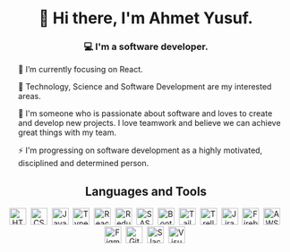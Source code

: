 <h1 align="center">👋 Hi there, I'm Ahmet Yusuf.</h1>
<h3 align="center">💻 I'm a software developer.</h3>
<ul>🎯 I’m currently focusing on React.</ul>
<ul>🔭 Technology, Science and Software Development are my interested areas.</ul>
<ul>💞️ I'm someone who is passionate about software and loves to create and develop new projects. I love teamwork and believe we can achieve great things with my team.</ul>
<ul>⚡ I'm progressing on software development as a highly motivated, disciplined and determined person.</ul>

<h2 align="center">Languages and Tools</h2>

<div align="center">
  <img src="https://cdn.jsdelivr.net/gh/devicons/devicon/icons/html5/html5-original.svg" alt="HTML5" width="30" height="30"/>&nbsp;
  <img src="https://cdn.jsdelivr.net/gh/devicons/devicon/icons/css3/css3-original.svg" alt="CSS3" width="30" height="30"/>&nbsp;
  <img src="https://cdn.jsdelivr.net/gh/devicons/devicon/icons/javascript/javascript-original.svg" alt="Javascript" width="30" height="30"/>&nbsp;
  <img src="https://cdn.jsdelivr.net/gh/devicons/devicon/icons/typescript/typescript-original.svg" alt="Typescript" width="30" height="30"/>&nbsp;
  <img src="https://cdn.jsdelivr.net/gh/devicons/devicon/icons/react/react-original-wordmark.svg" alt="React" width="30" height="30"/>&nbsp;
  <img src="https://cdn.jsdelivr.net/gh/devicons/devicon/icons/redux/redux-original.svg" alt="Redux" width="30" height="30"/>&nbsp;
  <img src="https://cdn.jsdelivr.net/gh/devicons/devicon/icons/sass/sass-original.svg" alt="SASS" width="30" height="30"/>&nbsp;
  <img src="https://cdn.jsdelivr.net/gh/devicons/devicon/icons/bootstrap/bootstrap-original.svg" alt="Bootstrap" width="30" height="30"/>&nbsp;
  <img src="https://cdn.jsdelivr.net/gh/devicons/devicon/icons/tailwindcss/tailwindcss-plain.svg" alt="Tailwind CSS" width="30" height="30"/>&nbsp;
  <img src="https://cdn.jsdelivr.net/gh/devicons/devicon/icons/trello/trello-plain.svg" alt="Trello" width="30" height="30"/>&nbsp;
  <img src="https://cdn.jsdelivr.net/gh/devicons/devicon/icons/jira/jira-original.svg" alt="Jira" width="30" height="30"/>&nbsp;
  <img src="https://cdn.jsdelivr.net/gh/devicons/devicon/icons/firebase/firebase-plain-wordmark.svg" alt="Firebase" width="30" height="30"/>&nbsp;
  <img src="https://cdn.jsdelivr.net/gh/devicons/devicon/icons/amazonwebservices/amazonwebservices-original.svg" alt="AWS" width="30" height="30"/>&nbsp;
  <img src="https://cdn.jsdelivr.net/gh/devicons/devicon/icons/figma/figma-original.svg" alt="Figma" width="30" height="30"/>&nbsp;
  <img src="https://cdn.jsdelivr.net/gh/devicons/devicon/icons/git/git-original-wordmark.svg" alt="Git" width="30" height="30"/>&nbsp;
  <img src="https://cdn.jsdelivr.net/gh/devicons/devicon/icons/slack/slack-original.svg" alt="Slack" width="30" height="30"/>&nbsp; 
  <img src="https://cdn.jsdelivr.net/gh/devicons/devicon/icons/vscode/vscode-original.svg" alt="Visual Studio Code" width="30" height="30"/>&nbsp;
</div>
